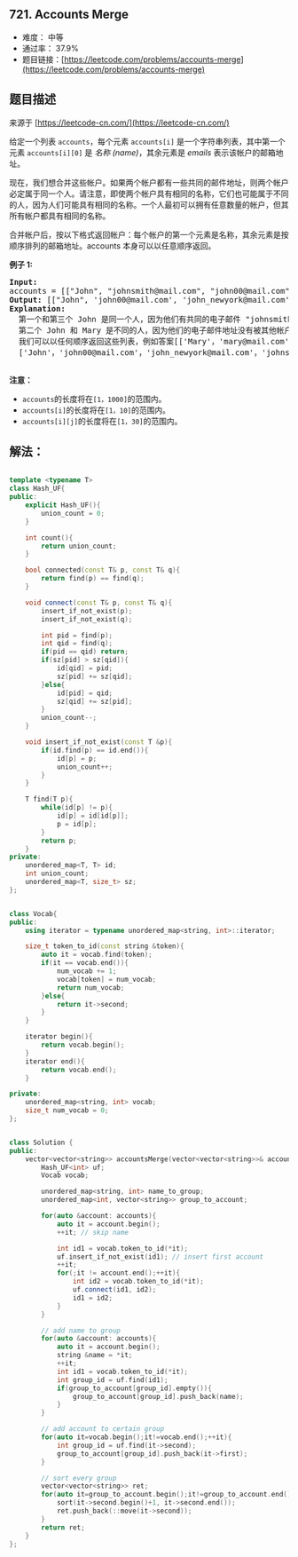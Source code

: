 ## 721. Accounts Merge

- 难度： 中等
- 通过率： 37.9%
- 题目链接：[https://leetcode.com/problems/accounts-merge](https://leetcode.com/problems/accounts-merge)


## 题目描述

来源于 [https://leetcode-cn.com/](https://leetcode-cn.com/)

<p>给定一个列表 <code>accounts</code>，每个元素 <code>accounts[i]</code>&nbsp;是一个字符串列表，其中第一个元素 <code>accounts[i][0]</code>&nbsp;是&nbsp;<em>名称 (name)</em>，其余元素是 <em>emails </em>表示该帐户的邮箱地址。</p>

<p>现在，我们想合并这些帐户。如果两个帐户都有一些共同的邮件地址，则两个帐户必定属于同一个人。请注意，即使两个帐户具有相同的名称，它们也可能属于不同的人，因为人们可能具有相同的名称。一个人最初可以拥有任意数量的帐户，但其所有帐户都具有相同的名称。</p>

<p>合并帐户后，按以下格式返回帐户：每个帐户的第一个元素是名称，其余元素是按顺序排列的邮箱地址。accounts 本身可以以任意顺序返回。</p>

<p><strong>例子 1:</strong></p>

<pre>
<strong>Input:</strong> 
accounts = [[&quot;John&quot;, &quot;johnsmith@mail.com&quot;, &quot;john00@mail.com&quot;], [&quot;John&quot;, &quot;johnnybravo@mail.com&quot;], [&quot;John&quot;, &quot;johnsmith@mail.com&quot;, &quot;john_newyork@mail.com&quot;], [&quot;Mary&quot;, &quot;mary@mail.com&quot;]]
<strong>Output:</strong> [[&quot;John&quot;, &#39;john00@mail.com&#39;, &#39;john_newyork@mail.com&#39;, &#39;johnsmith@mail.com&#39;],  [&quot;John&quot;, &quot;johnnybravo@mail.com&quot;], [&quot;Mary&quot;, &quot;mary@mail.com&quot;]]
<strong>Explanation:</strong> 
  第一个和第三个 John 是同一个人，因为他们有共同的电子邮件 &quot;johnsmith@mail.com&quot;。 
  第二个 John 和 Mary 是不同的人，因为他们的电子邮件地址没有被其他帐户使用。
  我们可以以任何顺序返回这些列表，例如答案[[&#39;Mary&#39;，&#39;mary@mail.com&#39;]，[&#39;John&#39;，&#39;johnnybravo@mail.com&#39;]，
  [&#39;John&#39;，&#39;john00@mail.com&#39;，&#39;john_newyork@mail.com&#39;，&#39;johnsmith@mail.com&#39;]]仍然会被接受。

</pre>

<p><strong>注意：</strong></p>

<ul>
	<li><code>accounts</code>的长度将在<code>[1，1000]</code>的范围内。</li>
	<li><code>accounts[i]</code>的长度将在<code>[1，10]</code>的范围内。</li>
	<li><code>accounts[i][j]</code>的长度将在<code>[1，30]</code>的范围内。</li>
</ul>


## 解法：

```cpp

template <typename T>
class Hash_UF{
public:
    explicit Hash_UF(){
        union_count = 0;
    }

    int count(){
        return union_count;
    }

    bool connected(const T& p, const T& q){
        return find(p) == find(q);
    }

    void connect(const T& p, const T& q){
        insert_if_not_exist(p);
        insert_if_not_exist(q);

        int pid = find(p);
        int qid = find(q);
        if(pid == qid) return;
        if(sz[pid] > sz[qid]){
            id[qid] = pid;
            sz[pid] += sz[qid];
        }else{
            id[pid] = qid;
            sz[qid] += sz[pid];
        }
        union_count--;
    }

    void insert_if_not_exist(const T &p){
        if(id.find(p) == id.end()){
            id[p] = p;
            union_count++;
        }
    }

    T find(T p){
        while(id[p] != p){
            id[p] = id[id[p]];
            p = id[p];
        }
        return p;
    }
private:
    unordered_map<T, T> id;
    int union_count;
    unordered_map<T, size_t> sz;
};


class Vocab{
public:
    using iterator = typename unordered_map<string, int>::iterator;

    size_t token_to_id(const string &token){
        auto it = vocab.find(token);
        if(it == vocab.end()){
            num_vocab += 1;
            vocab[token] = num_vocab;
            return num_vocab;
        }else{
            return it->second;
        }
    }

    iterator begin(){
        return vocab.begin();
    }
    iterator end(){
        return vocab.end();
    }

private:
    unordered_map<string, int> vocab;
    size_t num_vocab = 0;
};


class Solution {
public:
    vector<vector<string>> accountsMerge(vector<vector<string>>& accounts) {
        Hash_UF<int> uf;
        Vocab vocab;

        unordered_map<string, int> name_to_group;
        unordered_map<int, vector<string>> group_to_account;

        for(auto &account: accounts){
            auto it = account.begin();
            ++it; // skip name

            int id1 = vocab.token_to_id(*it);
            uf.insert_if_not_exist(id1); // insert first account
            ++it;
            for(;it != account.end();++it){
                int id2 = vocab.token_to_id(*it);
                uf.connect(id1, id2);
                id1 = id2;
            }
        }

        // add name to group
        for(auto &account: accounts){
            auto it = account.begin();
            string &name = *it;
            ++it;
            int id1 = vocab.token_to_id(*it);
            int group_id = uf.find(id1);
            if(group_to_account[group_id].empty()){
                group_to_account[group_id].push_back(name);
            }
        }

        // add account to certain group
        for(auto it=vocab.begin();it!=vocab.end();++it){
            int group_id = uf.find(it->second);
            group_to_account[group_id].push_back(it->first);
        }

        // sort every group
        vector<vector<string>> ret;
        for(auto it=group_to_account.begin();it!=group_to_account.end();++it){
            sort(it->second.begin()+1, it->second.end());
            ret.push_back(::move(it->second));
        }
        return ret;
    }
};
```